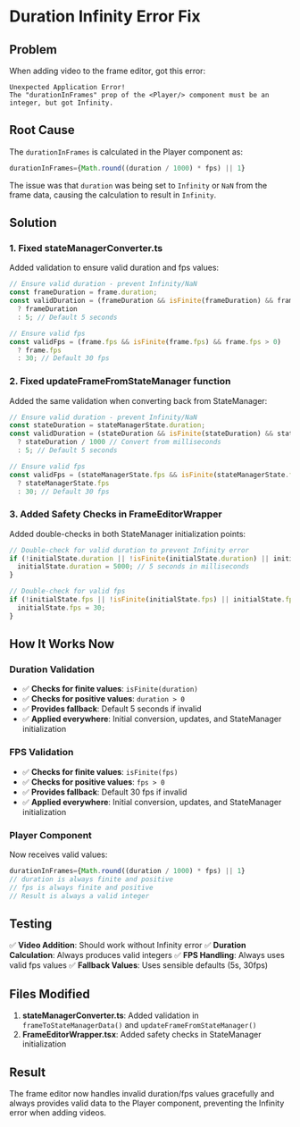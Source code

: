# Duration Infinity Error Fix

## Problem
When adding video to the frame editor, got this error:
```
Unexpected Application Error!
The "durationInFrames" prop of the <Player/> component must be an integer, but got Infinity.
```

## Root Cause
The `durationInFrames` is calculated in the Player component as:
```typescript
durationInFrames={Math.round((duration / 1000) * fps) || 1}
```

The issue was that `duration` was being set to `Infinity` or `NaN` from the frame data, causing the calculation to result in `Infinity`.

## Solution

### 1. **Fixed stateManagerConverter.ts**
Added validation to ensure valid duration and fps values:

```typescript
// Ensure valid duration - prevent Infinity/NaN
const frameDuration = frame.duration;
const validDuration = (frameDuration && isFinite(frameDuration) && frameDuration > 0) 
  ? frameDuration 
  : 5; // Default 5 seconds

// Ensure valid fps
const validFps = (frame.fps && isFinite(frame.fps) && frame.fps > 0) 
  ? frame.fps 
  : 30; // Default 30 fps
```

### 2. **Fixed updateFrameFromStateManager function**
Added the same validation when converting back from StateManager:

```typescript
// Ensure valid duration - prevent Infinity/NaN
const stateDuration = stateManagerState.duration;
const validDuration = (stateDuration && isFinite(stateDuration) && stateDuration > 0) 
  ? stateDuration / 1000 // Convert from milliseconds
  : 5; // Default 5 seconds

// Ensure valid fps
const validFps = (stateManagerState.fps && isFinite(stateManagerState.fps) && stateManagerState.fps > 0) 
  ? stateManagerState.fps 
  : 30; // Default 30 fps
```

### 3. **Added Safety Checks in FrameEditorWrapper**
Added double-checks in both StateManager initialization points:

```typescript
// Double-check for valid duration to prevent Infinity error
if (!initialState.duration || !isFinite(initialState.duration) || initialState.duration <= 0) {
  initialState.duration = 5000; // 5 seconds in milliseconds
}

// Double-check for valid fps
if (!initialState.fps || !isFinite(initialState.fps) || initialState.fps <= 0) {
  initialState.fps = 30;
}
```

## How It Works Now

### **Duration Validation**
- ✅ **Checks for finite values**: `isFinite(duration)`
- ✅ **Checks for positive values**: `duration > 0`
- ✅ **Provides fallback**: Default 5 seconds if invalid
- ✅ **Applied everywhere**: Initial conversion, updates, and StateManager initialization

### **FPS Validation**
- ✅ **Checks for finite values**: `isFinite(fps)`
- ✅ **Checks for positive values**: `fps > 0`
- ✅ **Provides fallback**: Default 30 fps if invalid
- ✅ **Applied everywhere**: Initial conversion, updates, and StateManager initialization

### **Player Component**
Now receives valid values:
```typescript
durationInFrames={Math.round((duration / 1000) * fps) || 1}
// duration is always finite and positive
// fps is always finite and positive
// Result is always a valid integer
```

## Testing

✅ **Video Addition**: Should work without Infinity error
✅ **Duration Calculation**: Always produces valid integers
✅ **FPS Handling**: Always uses valid fps values
✅ **Fallback Values**: Uses sensible defaults (5s, 30fps)

## Files Modified

1. **stateManagerConverter.ts**: Added validation in `frameToStateManagerData()` and `updateFrameFromStateManager()`
2. **FrameEditorWrapper.tsx**: Added safety checks in StateManager initialization

## Result

The frame editor now handles invalid duration/fps values gracefully and always provides valid data to the Player component, preventing the Infinity error when adding videos.
